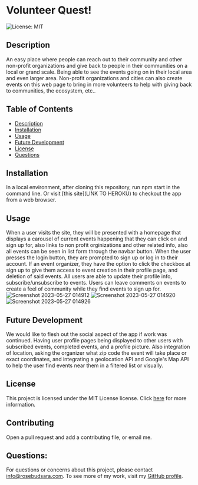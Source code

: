 # Volunteer Quest! 

![License: MIT](https://img.shields.io/badge/License-MIT-yellow.svg)

## Description
<a name="description"></a>

An easy place where people can reach out to their community and other non-profit organizations and give back to people in their communities on a local or grand scale. Being able to see the events going on in their local area and even larger area. Non-profit organizations and cities can also create events on this web page to bring in more volunteers to help with giving back to communities, the ecosystem, etc..

## Table of Contents
- [Description](#description)
- [Installation](#installation)
- [Usage](#usage)
- [Future Development](#fd)
- [License](#license)
- [Questions](#questions)


## Installation
<a name="installation"></a>
In a local environment, after cloning this repository, run npm start in the command line. Or visit [this site](LINK TO HEROKU) to checkout the app from a web browser.

## Usage
<a name="usage"></a>
When a user visits the site, they will be presented with a homepage that displays a carousel of current events happening that they can click on and sign up for, also links to non profit orginizations and other related info, also all events can be seen in list form through the navbar button. When the user presses the login button, they are prompted to sign up or log in to their account. If an event organizer, they have the option to click the checkbox at sign up to give them access to event creation in their profile page, and deletion of said events. All users are able to update their profile info, subscribe/unsubscribe to events. Users can leave comments on events to create a feel of community while they find events to sign up for.
![Screenshot 2023-05-27 014912](https://github.com/sararosebud/Volunteer-Quest-Copy/assets/113923132/c11cbdc5-ed4e-4e8d-ada5-25653488b9e9)
![Screenshot 2023-05-27 014920](https://github.com/sararosebud/Volunteer-Quest-Copy/assets/113923132/eb45987d-c232-4d2a-a9f7-4110f3a3ccd6)
![Screenshot 2023-05-27 014926](https://github.com/sararosebud/Volunteer-Quest-Copy/assets/113923132/6ff885a6-1d2f-4f39-81b4-0572f51d0656)

## Future Development
<a name="fd"></a>
We would like to flesh out the social aspect of the app if work was continued. Having user profile pages being displayed to other users with subscribed events, completed events, and a profile picture. Also integration of location, asking the organizer what zip code the event will take place or exact coordinates, and integrating a geolocation API and Google's Map API to help the user find events near them in a filtered list or visually.

## License
<a name="license"></a>
This project is licensed under the MIT License license. Click [here](https://opensource.org/licenses/MIT) for more information.

## Contributing
<a name="contributing"></a>
Open a pull request and add a contributing file, or email me.

## Questions:
<a name="questions"></a>
For questions or concerns about this project, please contact info@rosebudsara.com. To see more of my work, visit my [GitHub profile](https://github.com/sararosebud).
